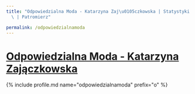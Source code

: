 ```yaml
---
title: "Odpowiedzialna Moda - Katarzyna Zaj\u0105czkowska | Statystyki patronite.pl\
  \ | Patromierz"

permalink: /odpowiedzialnamoda
---
```


# [Odpowiedzialna Moda - Katarzyna Zajączkowska](https://patronite.pl/odpowiedzialnamoda)

{% include profile.md name="odpowiedzialnamoda" prefix="o" %}
